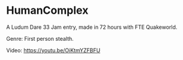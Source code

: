 # HumanComplex
A Ludum Dare 33 Jam entry, made in 72 hours with FTE Quakeworld.

Genre: First person stealth.

Video: https://youtu.be/OiKtmYZFBFU

